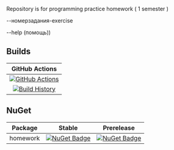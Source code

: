 Repository is for programming practice homework ( 1 semester )

--номерзадания-exercise

--help (помощь))

## Builds


GitHub Actions |
:---: |
[![GitHub Actions](https://github.com/alexander-kurdakov/semprojecthm2020/workflows/Build%20master/badge.svg)](https://github.com/alexander-kurdakov/semprojecthm2020/actions?query=branch%3Amaster) |
[![Build History](https://buildstats.info/github/chart/alexander-kurdakov/semprojecthm2020)](https://github.com/alexander-kurdakov/semprojecthm2020/actions?query=branch%3Amaster) |

## NuGet

Package | Stable | Prerelease
--- | --- | ---
homework | [![NuGet Badge](https://buildstats.info/nuget/homework)](https://www.nuget.org/packages/homework/) | [![NuGet Badge](https://buildstats.info/nuget/homework?includePreReleases=true)](https://www.nuget.org/packages/homework/)






